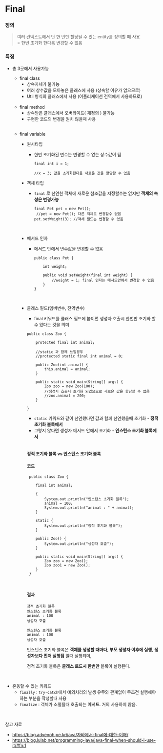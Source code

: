 # Final

### 정의

> 여러 컨텍스트에서 단 한 번만 할당될 수 있는 entity를 정의할 때 사용  
> = 한번 초기화 한다음 변경할 수 없음

### 특징

- 총 3곳에서 사용가능
    - final class
        - 상속자체가 불가능
        - 여러 상수값을 모아놓은 클래스에 사용 (상속할 이유가 없으므로)   
        - Util 형식의 클래스에서 사용 (어플리케이션 전역에서 사용하므로)
        
    <br>
  
    - final method
        - 상속받은 클래스에서 오버라이드( 재정의 ) 불가능 
        - 구현한 코드의 변경을 원치 않을때 사용
      
    <br>

    - final variable
        - 원시타입
            - 한번 초기화된 변수는 변경할 수 없는 상수값이 됨
                ```
                final int i = 1;
                
                //x = 3; 값을 초기화한다음 새로운 값을 할당할 수 없음
                ```

        - 객체 타입
            - `final` 로 선언한 객체에 새로운 참조값을 지정할수는 없지만 **객체의 속성은 변경가능**
                ```
                final Pet pet = new Pet();
                 //pet = new Pet(); 다른 객체로 변경할수 없음
                pet.setWeight(3); //객체 필드는 변경할 수 있음
                ```

            <br>

        - 메서드 인자
            - 메서드 안에서 변수값을 변경할 수 없음
                ```
                public class Pet {
              
                    int weight;
              
                    public void setWeight(final int weight) {
                        //weight = 1; final 인자는 메서드안에서 변경할 수 없음
                    }
                }
                ```

        <br>

        - 클래스 필드(멤버변수, 전역변수)
            - final 키워드를 클래스 필드에 붙이면 생성자 호출시 한번만 초기화 할수 있다는 것을 의미
            ```
            public class Zoo {

                protected final int animal;
          
                //static 과 함께 쓰일경우
                //protected static final int animal = 0;
            
                public Zoo(int animal) {
                    this.animal = animal;
                }
            
                public static void main(String[] args) {
                    Zoo zoo = new Zoo(100);
                    //생성자 호출시 초기화 되었으므로 새로운 값을 할당할 수 없음
                    //zoo.animal = 200; 
                }
            
            }
            ```
            - `static` 키워드와 같이 선언했다면 값과 함께 선언했을때 초기화 - **정적 초기화 블록에서**
            - 그렇지 않다면 생성자 메서드 안에서 초기화 - **인스턴스 초기화 블록에서**

            <br>

            #### 정적 초기화 블록 vs 인스턴스 초기화 블록

            #### 코드
            ```
             public class Zoo {

                final int animal;
                
                {
                    System.out.println("인스턴스 초기화 블록");
                    animal = 100;
                    System.out.println("animal : " + animal);
                }
                
                static {
                    System.out.println("정적 초기화 블록");
                }
                
                public Zoo() {
                    System.out.println("생성자 호출");
                }
                
                public static void main(String[] args) {
                    Zoo zoo = new Zoo();
                    Zoo zoo1 = new Zoo();
                }   
             }
            ```
            
            <br>
                
            #### 결과
            
            ```
            정적 초기화 블록
            인스턴스 초기화 블록
            animal : 100
            생성자 호출
                    
            인스턴스 초기화 블록
            animal : 100
            생성자 호출
          
            ```
          
            인스턴스 초기화 블록은 **객체를 생성할 때마다**, **부모 생성자 이후에 실행**, **생성자보다 먼저 실행됨** 일때 실행되며,  
            
            정적 초기화 블록은 **클래스 로드시 한번만** 블록이 실행된다.

<br>

- 혼동할 수 있는 키워드
    - `finally` : `try-catch`에서 예외처리의 발생 유무와 관계없이 무조건 실행해야하는 부분을 작성할때 사용
    - `finalize` : 객체가 소멸될때 호출되는 **메서드**. 거의 사용하지 않음.
    

<br>

참고 자료
- https://blog.advenoh.pe.kr/java/자바에서-final에-대한-이해/
- https://blog.lulab.net/programming-java/java-final-when-should-i-use-it/#fn:1


<br><br>